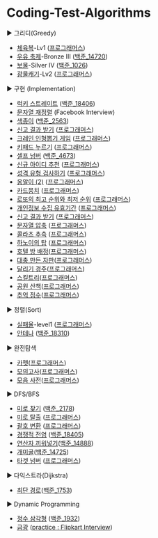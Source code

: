 # Coding-Test-Algorithms

▶ 그리디(Greedy)

- [체육복](https://github.com/hoijoii/CodingTest-Algorithm/blob/master/Greedy/programmers_greedy_gym_clothes(level1).py)-Lv1 ([프로그래머스](https://programmers.co.kr/learn/courses/30/lessons/42862))
- [우유 축제](https://github.com/hoijoii/CodingTest-Algorithm/blob/main/Greedy/baekjoon_14720_milk_festival.py)-Bronze III ([백준_14720](https://www.acmicpc.net/problem/14720))
- [보물](https://github.com/hoijoii/CodingTest-Algorithm/blob/main/Greedy/baekjoon_1026_tresure.py)-Silver IV ([백준_1026](https://github.com/hoijoii/CodingTest-Algorithm/blob/main/Greedy/baekjoon_1026_tresure.py))
- [광물캐기](https://github.com/hoijoii/CodingTest-Algorithm/blob/main/Greedy/programmers_mining.py)-Lv2 ([프로그래머스](https://school.programmers.co.kr/learn/courses/30/lessons/172927))
  

▶ 구현 (Implementation)

- [럭키 스트레이트](https://github.com/hoijoii/CodingTest-Algorithm/blob/master/Implementation/implementation_baekjoon_18406_lucky_straight.py) ([백준_18406](https://www.acmicpc.net/problem/18406))
- [문자열 재정렬](https://github.com/hoijoii/CodingTest-Algorithm/blob/master/Implementation/implementation_Facebook_Interview_rearrange_string.py) (Facebook Interview)
- [색종이](https://github.com/hoijoii/CodingTest-Algorithm/blob/main/Implementation/baekjoon_2563_color_paper.py) ([백준_2563](https://www.acmicpc.net/problem/2563))
- [신고 결과 받기](https://github.com/hoijoii/CodingTest-Algorithm/blob/main/Implementation/programmers_report_id.py) ([프로그래머스](https://school.programmers.co.kr/learn/courses/30/lessons/92334))
- [크레인 인형뽑기 게임](https://github.com/hoijoii/CodingTest-Algorithm/blob/main/Implementation/programmers_crain.py) ([프로그래머스](https://school.programmers.co.kr/learn/courses/30/lessons/64061))
- [키패드 누르기](https://github.com/hoijoii/CodingTest-Algorithm/blob/main/Implementation/programmers_keypad.py) ([프로그래머스](https://school.programmers.co.kr/learn/courses/30/lessons/67256))
- [셀프 넘버](https://github.com/hoijoii/CodingTest-Algorithm/blob/main/Implementation/baekjoon_4673_self_number.py) ([백준_4673](https://www.acmicpc.net/problem/4673))
- [신규 아이디 추천](https://github.com/hoijoii/CodingTest-Algorithm/blob/main/Implementation/programmers_new_id.py) ([프로그래머스](https://school.programmers.co.kr/learn/courses/30/lessons/72410))
- [성격 유형 검사하기](https://github.com/hoijoii/CodingTest-Algorithm/blob/main/Implementation/programmers_MBTI.py) ([프로그래머스](https://school.programmers.co.kr/learn/courses/30/lessons/118666))
- [옹알이 (2)](https://github.com/hoijoii/CodingTest-Algorithm/blob/main/Implementation/programmers_babbling.py) ([프로그래머스](https://school.programmers.co.kr/learn/courses/30/lessons/133499))
- [카드뭉치](https://github.com/hoijoii/CodingTest-Algorithm/blob/main/Implementation/programmers_card_dek.py) ([프로그래머스](https://school.programmers.co.kr/learn/courses/30/lessons/159994))
- [로또의 최고 순위와 최저 순위](https://github.com/hoijoii/CodingTest-Algorithm/blob/main/Implementation/programmers_min_max_lotto.p) ([프로그래머스](https://school.programmers.co.kr/learn/courses/30/lessons/77484))
- [개인정보 수집 유효기간](https://github.com/hoijoii/CodingTest-Algorithm/blob/main/Implementation/programmers_personal_info.py) ([프로그래머스](https://school.programmers.co.kr/learn/courses/30/lessons/150370))
- [신고 결과 받기](https://github.com/hoijoii/CodingTest-Algorithm/blob/main/Implementation/programmers_report_id.py) ([프로그래머스](https://school.programmers.co.kr/learn/courses/30/lessons/92334))
- [문자열 압축](https://github.com/hoijoii/CodingTest-Algorithm/blob/main/Implementation/programmers_string_press.py) ([프로그래머스](https://school.programmers.co.kr/learn/courses/30/lessons/60057))
- [콜라츠 추측](https://github.com/hoijoii/CodingTest-Algorithm/blob/main/Implementation/programmers_collatz.py) ([프로그래머스](https://school.programmers.co.kr/learn/courses/30/lessons/12943))
- [하노이의 탑](https://github.com/hoijoii/CodingTest-Algorithm/blob/main/Implementation/programmers_hanoi.py) ([프로그래머스](https://school.programmers.co.kr/learn/courses/30/lessons/12946))
- [호텔 방 배정](https://github.com/hoijoii/CodingTest-Algorithm/blob/main/Implementation/programmers_hotel_room.py)([프로그래머스](https://school.programmers.co.kr/learn/courses/30/lessons/64063))
- [대충 만든 자판](https://github.com/hoijoii/CodingTest-Algorithm/blob/main/Implementation/programmers_keyboard.py)([프로그래머스](https://school.programmers.co.kr/learn/courses/30/lessons/160586))
- [달리기 경주](https://github.com/hoijoii/CodingTest-Algorithm/blob/main/Implementation/programmers_running.py)([프로그래머스](https://school.programmers.co.kr/learn/courses/30/lessons/178871))
- [스킬트리](https://github.com/hoijoii/CodingTest-Algorithm/blob/main/Implementation/programmers_skill_tree.py)([프로그래머스](https://school.programmers.co.kr/learn/courses/30/lessons/49993))
- [공원 산책](https://github.com/hoijoii/CodingTest-Algorithm/blob/main/Implementation/programmers_walking_park.py)([프로그래머스](https://school.programmers.co.kr/learn/courses/30/lessons/172928))
- [추억 점수](https://github.com/hoijoii/CodingTest-Algorithm/blob/main/Implementation/programmers_yearning_score.py)([프로그래머스](https://school.programmers.co.kr/learn/courses/30/lessons/176963))

▶ 정렬(Sort)

- [실패율](https://github.com/hoijoii/CodingTest-Algorithm/blob/master/Sort/programmers_sort_failure_rate(level1).py)-level1 ([프로그래머스](https://programmers.co.kr/learn/courses/30/lessons/42889))
- [안테나](https://github.com/hoijoii/CodingTest-Algorithm/blob/master/Sort/sort_baekjoon_18310_antenna.py) ([백준_18310](https://www.acmicpc.net/problem/18310))


▶ 완전탐색

- [카펫](https://github.com/hoijoii/CodingTest-Algorithm/blob/main/Brute_Force/programmers_carpet.py)([프로그래머스](https://school.programmers.co.kr/learn/courses/30/lessons/42842))
- [모의고사](https://github.com/hoijoii/CodingTest-Algorithm/blob/main/Implementation/programmers_mock_test.py)([프로그래머스](https://school.programmers.co.kr/learn/courses/30/lessons/42840))
- [모음 사전](https://github.com/hoijoii/CodingTest-Algorithm/blob/main/Implementation/programmers_vowel_dict.py)([프로그래머스](https://school.programmers.co.kr/learn/courses/30/lessons/84512))


 
▶ DFS/BFS

- [미로 찾기](https://github.com/hoijoii/CodingTest-Algorithm/blob/main/DFS%26BFS/baekjoon_2178_maze.py) ([백준_2178](https://www.acmicpc.net/problem/2178))
- [미로 탈출](https://github.com/hoijoii/CodingTest-Algorithm/blob/master/DFS%26BFS/ㄴbaekjoon_DFS%26BFS_14888_insert_operator.py) ([프로그래머스](https://school.programmers.co.kr/learn/courses/30/lessons/159993))
- [괄호 변환](https://github.com/hoijoii/CodingTest-Algorithm/blob/master/DFS%26BFS/baekjoon_DFS%26BFS_14888_insert_operator.py) ([프로그래머스](https://programmers.co.kr/learn/courses/30/lessons/60058))
- [경쟁적 전염](https://github.com/hoijoii/CodingTest-Algorithm/blob/master/DFS%26BFS/baekjoon_DFS%26BFS_18405_competitive_contagion.py) ([백준_18405](https://www.acmicpc.net/problem/18405))
- [연산자 끼워넣기](https://github.com/hoijoii/CodingTest-Algorithm/blob/master/DFS%26BFS/baekjoon_DFS%26BFS_14888_insert_operator.py)([백준_14888](https://www.acmicpc.net/problem/14888))
- [개미굴](https://github.com/hoijoii/CodingTest-Algorithm/blob/main/DFS%26BFS/baekjoon_14725_ant_house.py)([백준_14725](https://www.acmicpc.net/problem/14725))
- [타겟 넘버](https://github.com/hoijoii/CodingTest-Algorithm/blob/main/DFS%26BFS/programmers_target_number.py) ([프로그래머스](https://school.programmers.co.kr/learn/courses/30/lessons/43165))


▶ 다익스트라(Dijkstra)

- [최단 경로](https://github.com/hoijoii/CodingTest-Algorithm/blob/main/Dijkstra/baekjoon_1753_shortest_path.py)([백준_1753](https://www.acmicpc.net/problem/1753))


▶ Dynamic Programming

- [정수 삼각형](https://github.com/hoijoii/CodingTest-Algorithm/blob/master/Dynamic_programming/Baekjoon_integer_triangle.py) ([백준_1932](https://www.acmicpc.net/problem/1932))
- [금광](https://github.com/hoijoii/CodingTest-Algorithm/blob/master/Dynamic_programming/Flipkart_gold_mine.py) ([practice : Flipkart Interview](https://practice.geeksforgeeks.org/problems/gold-mine-problem2608/1))
